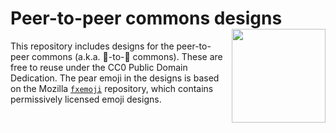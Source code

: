 # Peer-to-peer commons designs <img src="/p2pcommons/design/blob/master/p2pcommons-logomark-256.png" align="right" height="150" />

This repository includes designs for the peer-to-peer commons (a.k.a. :pear:-to-:pear: commons). These are free to reuse under the CC0 Public Domain Dedication. The pear emoji in the designs is based on the Mozilla [`fxemoji`](https://github.com/mozilla/fxemoji) repository, which contains permissively licensed emoji designs.
